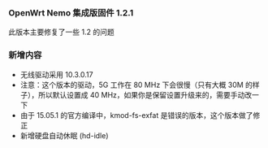 ### OpenWrt Nemo 集成版固件 1.2.1
此版本主要修复了一些 1.2 的问题

### 新增内容
* 无线驱动采用 10.3.0.17
* 注意：这个版本的驱动，5G 工作在 80 MHz 下会很慢（只有大概 30M 的样子），所以默认设置成 40 MHz，如果你是保留设置升级来的，需要手动改一下
* 由于 15.05.1 的官方编译中，kmod-fs-exfat 是错误的版本，这个版本做了修正
* 新增硬盘自动休眠 (hd-idle)
